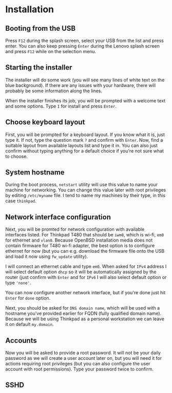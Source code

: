 # Installation

## Booting from the USB

Press `F12` during the splash screen, select your USB from the list and press enter. You can also keep pressing `Enter` during the Lenovo splash screen and press `F12` while on the selection menu.

## Starting the installer

The installer will do some work (you will see many lines of white text on the blue background). If there are any issues with your hardware, there will probably be some information along the lines.

When the installer finishes its job, you will be prompted with a welcome text and some options. Type `I` for install and press `Enter`.

## Choose keyboard layout

First, you will be prompted for a keyboard layout. If you know what it is, just type it. If not, type the question mark `?` and confirm with `Enter`.
Now, find a suitable layout from available layouts list and type it in. You can also just confirm without typing anything for a default choice if you're not sure what to choose.

## System hostname

During the boot process, `netstart` utility will use this value to name your machine for networking. You can change this value later with root privileges by editing `/etc/myname` file. I tend to name my machines by their type, in this case `thinkpad`.

## Network interface configuration

Next, you will be promted for network configuration with available interfaces listed. For Thinkpad T480 that should be `iwm0`, which is wi-fi, `em0` for ethernet and `vlan0`.
Because OpenBSD installation media does not contain firmware for T480 wi-fi adapter, the best option is to configure ethernet for now (but you can e.g. download the firmware file onto the USB and load it now using `fw_update` utility).

I will connect an ethernet cable and type `em0`. When asked for `IPv4` address I will select default option `dhcp` so it will be automatically assigned by the router (just confirm with `Enter` and for `IPv6` I will also select default option or type `'none'`.

You can now configure another network interface, but if you're done just hit `Enter` for `done` option.

Next, you should be asked for `DNS domain name`, which will be used with a hostname you've provided earlier for FQDN (fully qualified domain name). Because we will be using Thinkpad as a personal workstation we can leave it on default `my.domain`.

## Accounts

Now you will be asked to provide a root password. It will not be your daily password as we will create a user account later on, but you will need it for actions requiring root privileges (but you can also configure the user account with root permissions). Type your password twice to confirm.

## SSHD
